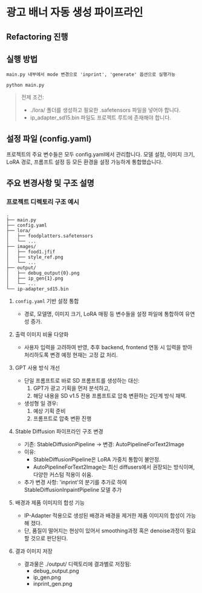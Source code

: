# 광고 배너 자동 생성 파이프라인

## Refactoring 진행

## 실행 방법
```<code>
main.py 내부에서 mode 변경으로 'inprint', 'generate' 옵션으로 실행가능

python main.py
```
>전제 조건:
>- ./lora/ 폴더를 생성하고 필요한 .safetensors 파일을 넣어야 합니다.
>- ip_adapter_sd15.bin 파일도 프로젝트 루트에 존재해야 합니다.

## 설정 파일 (config.yaml)
프로젝트의 주요 변수들은 모두 config.yaml에서 관리합니다.
모델 설정, 이미지 크기, LoRA 경로, 프롬프트 설정 등 모든 환경을 설정 가능하게 통합했습니다.

## 주요 변경사항 및 구조 설명
### 프로젝트 디렉토리 구조 예시
```<code>
.
├── main.py
├── config.yaml
├── lora/
│   ├── foodplatters.safetensors
│   └── ...
├── images/
│   ├── food1.jfif
│   ├── style_ref.png
│   └── ...
├── output/
│   ├── debug_output{0}.png
│   ├── ip_gen{1}.png
│   └── ...
└── ip-adapter_sd15.bin
```

1. `config.yaml` 기반 설정 통합
    - 경로, 모델명, 이미지 크기, LoRA 매핑 등 변수들을 설정 파일에 통합하여 유연성 증가.

2. 출력 이미지 비율 다양화
    - 사용자 입력을 고려하여 반영, 추후 backend, frontend 연동 시 입력을 받아 처리하도록 변경 예정 현재는 고정 값 처리.

3. GPT 사용 방식 개선
    - 단일 프롬프트로 바로 SD 프롬프트를 생성하는 대신:
        1. GPT가 광고 기획을 먼저 분석하고,
        2. 해당 내용을 SD v1.5 전용 프롬프트로 압축 변환하는 2단계 방식 채택.
    - 생성형 일 경우:
        1. 예상 기획 준비
        2. 프롬프트로 압축 변환 진행

4. Stable Diffusion 파이프라인 구조 변경
    - 기존: StableDiffusionPipeline → 변경: AutoPipelineForText2Image
    - 이유:
        - StableDiffusionPipeline은 LoRA 가중치 통합이 불안정.
        - AutoPipelineForText2Image는 최신 diffusers에서 권장되는 방식이며, 다양한 커스텀 적용이 쉬움.
    - 추가 변경 사항: 'inprint'의 분기를 추가로 하여 StableDiffusionInpaintPipeline 모델 추가

5. 배경과 제품 이미지의 합성 기능
    - IP-Adapter 적용으로 생성된 배경과 배경을 제거한 제품 이미지의 합성이 가능해 졌다.
    - 단, 품질이 떨어지는 현상이 있어서 smoothing과정 혹은 denoise과정이 필요할 것으로 판단된다.

6. 결과 이미지 저장
    - 결과물은 ./output/ 디렉토리에 결과별로 저장됨:
        - debug_output.png
        - ip_gen.png
        - inprint_gen.png
